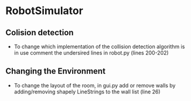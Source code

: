 # RobotSimulator

## Colision detection
 - To change which implementation of the collision detection algorithm is in use comment the undersired lines in robot.py (lines 200-202)
 
## Changing the Environment
- To change the layout of the room, in gui.py add or remove walls by adding/removing shapely LineStrings to the wall list (line 26)
